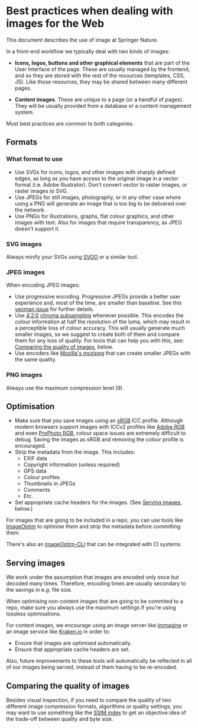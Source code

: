 # Best practices when dealing with images for the Web

This document describes the use of image at Springer Nature.

In a front-end workflow we typically deal with two kinds of images:

* **Icons, logos, buttons and other graphical elements** that are part of the User Interface of the page. These are usually managed by the frontend, and so they are stored with the rest of the resources (templates, CSS, JS). Like those resources, they may be shared between many different pages.

* **Content images**. These are unique to a page (or a handful of pages). They will be usually provided from a database or a content management system.

Most best practices are common to both categories.

## Formats

### What format to use

* Use SVGs for icons, logos, and other images with sharply defined edges, as long as you have access to the original image in a vector format (i.e. Adobe Illustrator). Don't convert vector to raster images, or raster images to SVG.
* Use JPEGs for still images, photography, or in any other case where using a PNG will generate an image that is too big to be delivered over the network.
* Use PNGs for illustrations, graphs, flat colour graphics, and other images with text. Also for images that require transparency, as JPEG doesn't support it.

### SVG images

Always minify your SVGs using [SVGO](https://github.com/svg/svgo) or a similar tool.

### JPEG images

When encoding JPEG images:

* Use progressive encoding. Progressive JPEGs provide a better user experience and, most of the time, are smaller than baseline. See this [yeoman issue](https://github.com/yeoman/yeoman/issues/810) for further details.
* Use [4:2:0](https://en.wikipedia.org/wiki/Chroma_subsampling#4:2:0) [chroma subsampling](https://en.wikipedia.org/wiki/Chroma_subsampling) whenever possible. This encodes the colour information at half the resolution of the luma, which may result in a perceptible loss of colour accuracy. This will usually generate much smaller images, so we suggest to create both of them and compare them for any loss of quality. For tools that can help you with this, see: [Comparing the quality of images](#comparing-the-quality-of-images), below.
* Use encoders like [Mozilla's mozjpeg](https://github.com/mozilla/mozjpeg) that can create smaller JPEGs with the same quality.

### PNG images

Always use the maximum compression level (9).

## Optimisation

* Make sure that you save images using an [sRGB](https://en.wikipedia.org/wiki/SRGB) ICC profile. Although modern browsers support images with ICCv2 profiles like [Adobe RGB](https://en.wikipedia.org/wiki/Adobe_RGB_color_space) and even [ProPhoto RGB](https://en.wikipedia.org/wiki/ProPhoto_RGB_color_space), colour space issues are extremely difficult to debug. Saving the images as sRGB and removing the colour profile is encouraged.
* Strip the metadata from the image. This includes:
    * EXIF data
    * Copyright information (unless required)
    * GPS data
    * Colour profiles
    * Thumbnails in JPEGs
    * Comments
    * Etc.
* Set appropriate cache headers for the images. (See [Serving images](#serving-images), below.)

For images that are going to be included in a repo, you can use tools like [ImageOptim](https://imageoptim.com/mac) to optimise them and strip the metadata before committing them.

There's also an [ImageOptim-CLI](https://github.com/JamieMason/ImageOptim-CLI) that can be integrated with CI systems.

## Serving images

We work under the assumption that images are encoded only once but decoded many times. Therefore, encoding times are usually secondary to the savings in e.g. file size.

When optimising non-content images that are going to be commited to a repo, make sure you always use the maximum settings if you're using lossless optimisations.

For content images, we encourage using an image server like [Immagine](https://github.com/springernature/immagine) or an image service like [Kraken.io](https://kraken.io/) in order to:

* Ensure that images are optimised automatically.
* Ensure that appropriate cache headers are set.

Also, future improvements to these tools will automatically be reflected in all of our images being served, instead of them having to be re-encoded.

## Comparing the quality of images

Besides visual inspection, if you need to compare the quality of two different image compression formats, algorithms or quality settings, you may want to use something like the [SSIM index](http://en.wikipedia.org/wiki/Structural_similarity) to get an objective idea of the trade-off between quality and byte size.
